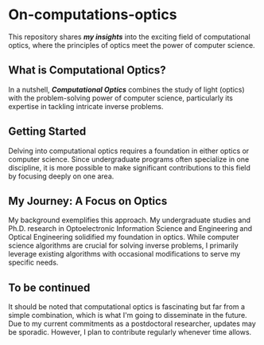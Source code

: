 # On-computations-optics

This repository shares ***my insights*** into the exciting field of computational optics, where the principles of optics meet the power of computer science.

## What is Computational Optics?

In a nutshell, ***Computational Optics*** combines the study of light (optics) with the problem-solving power of computer science, particularly its expertise in tackling intricate inverse problems.

## Getting Started

Delving into computational optics requires a foundation in either optics or computer science. Since undergraduate programs often specialize in one discipline, it is more possible to make significant contributions to this field by focusing deeply on one area.

## My Journey: A Focus on Optics

My background exemplifies this approach. My undergraduate studies and Ph.D. research in Optoelectronic Information Science and Engineering and Optical Engineering solidified my foundation in optics. While computer science algorithms are crucial for solving inverse problems, I primarily leverage existing algorithms with occasional modifications to serve my specific needs.

## To be continued

It should be noted that computational optics is fascinating but far from a simple combination, which is what I'm going to disseminate in the future. Due to my current commitments as a postdoctoral researcher, updates may be sporadic. However, I plan to contribute regularly whenever time allows.

